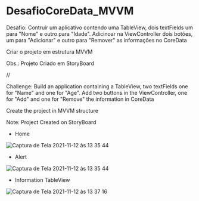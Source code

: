 # DesafioCoreData_MVVM

Desafio: Contruir um aplicativo contendo uma TableView, dois textFields um para "Nome" e outro para "Idade".
Adicinoar na ViewController dois botões, um para "Adicionar" e outro para "Remover" as informações no CoreData

Criar o projeto em estrutura MVVM

Obs.: Projeto Criado em StoryBoard

//

Challenge: Build an application containing a TableView, two textFields one for "Name" and one for "Age".
Add two buttons in the ViewController, one for "Add" and one for "Remove" the information in CoreData

Create the project in MVVM structure

Note: Project Created on StoryBoard

 - Home
 
![Captura de Tela 2021-11-12 às 13 35 44](https://user-images.githubusercontent.com/60949738/141501791-1f9b30b4-2216-4261-ad4d-09251d7892fc.png)

- Alert

![Captura de Tela 2021-11-12 às 13 35 44](https://user-images.githubusercontent.com/60949738/141501905-e1610332-2d45-432b-bfcb-77681a42745d.png)

- Information TableView

![Captura de Tela 2021-11-12 às 13 37 16](https://user-images.githubusercontent.com/60949738/141502043-3585b7af-9fd3-4470-82fa-f4628c092f2b.png)


